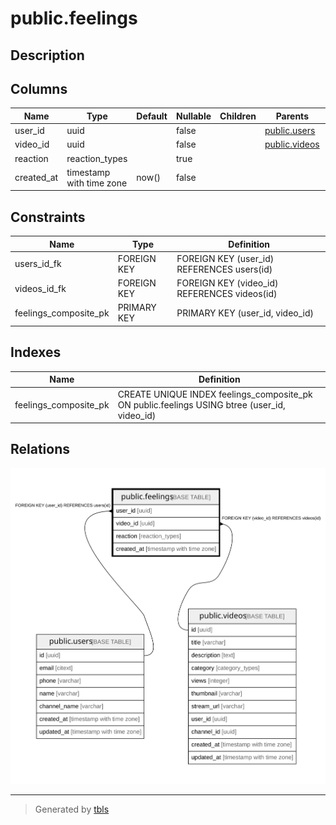 # public.feelings

## Description

## Columns

| Name | Type | Default | Nullable | Children | Parents | Comment |
| ---- | ---- | ------- | -------- | -------- | ------- | ------- |
| user_id | uuid |  | false |  | [public.users](public.users.md) |  |
| video_id | uuid |  | false |  | [public.videos](public.videos.md) |  |
| reaction | reaction_types |  | true |  |  |  |
| created_at | timestamp with time zone | now() | false |  |  |  |

## Constraints

| Name | Type | Definition |
| ---- | ---- | ---------- |
| users_id_fk | FOREIGN KEY | FOREIGN KEY (user_id) REFERENCES users(id) |
| videos_id_fk | FOREIGN KEY | FOREIGN KEY (video_id) REFERENCES videos(id) |
| feelings_composite_pk | PRIMARY KEY | PRIMARY KEY (user_id, video_id) |

## Indexes

| Name | Definition |
| ---- | ---------- |
| feelings_composite_pk | CREATE UNIQUE INDEX feelings_composite_pk ON public.feelings USING btree (user_id, video_id) |

## Relations

![er](public.feelings.svg)

---

> Generated by [tbls](https://github.com/k1LoW/tbls)
